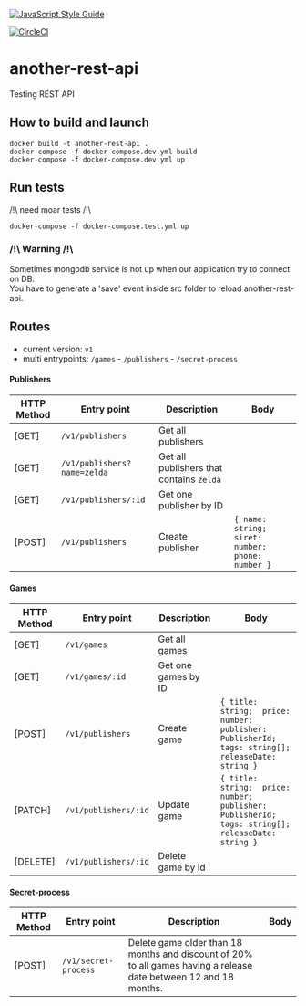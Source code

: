 [![JavaScript Style Guide](https://cdn.rawgit.com/standard/standard/master/badge.svg)](https://github.com/standard/standard) 

[![CircleCI](https://circleci.com/gh/GauthierD-/another-rest-api/tree/master.svg?style=svg)](https://circleci.com/gh/GauthierD-/another-rest-api/tree/master)


# another-rest-api
Testing REST API


## How to build and launch

```cli
docker build -t another-rest-api .
docker-compose -f docker-compose.dev.yml build
docker-compose -f docker-compose.dev.yml up
```

## Run tests
/!\ need moar tests /!\
```cli
docker-compose -f docker-compose.test.yml up
```

### /!\ Warning /!\
Sometimes mongodb service is not up when our application try to connect on DB.  
You have to generate a 'save' event inside src folder to reload another-rest-api.


## Routes
* current version: `v1`
* multi entrypoints: `/games` - `/publishers` - `/secret-process`

#### Publishers

HTTP Method | Entry point | Description | Body
----------- | ----------- | ----------- | ----
[GET] | `/v1/publishers` | Get all publishers |
[GET] | `/v1/publishers?name=zelda` | Get all publishers that contains `zelda` |
[GET] | `/v1/publishers/:id` | Get one publisher by ID | 
[POST] | `/v1/publishers` | Create publisher | ```{ name: string; siret: number; phone: number }```

#### Games

HTTP Method | Entry point | Description | Body
----------- | ----------- | ----------- | ----
[GET] | `/v1/games` | Get all games | 
[GET] | `/v1/games/:id` | Get one games by ID | 
[POST] | `/v1/publishers` | Create game | ```{ title: string;  price: number; publisher: PublisherId; tags: string[]; releaseDate: string }```
[PATCH] | `/v1/publishers/:id` | Update game | ```{ title: string;  price: number; publisher: PublisherId; tags: string[]; releaseDate: string }```
[DELETE] | `/v1/publishers/:id` | Delete game by id | 

#### Secret-process

HTTP Method | Entry point | Description | Body
----------- | ----------- | ----------- | ----
[POST] | `/v1/secret-process` | Delete game older than 18 months and discount of 20% to all games having a release date between 12 and 18 months. | 

